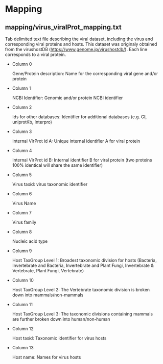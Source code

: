 # Mapping

## mapping/virus_viralProt_mapping.txt

Tab delimited text file describing the viral dataset, including the virus and corresponding viral proteins and hosts. This dataset was originaly obtained from the virushostDB (https://www.genome.jp/virushostdb/). Each line corresponds to a viral protein. 

* Column 0

     Gene/Protein description: Name for the corresponding viral gene and/or protein

* Column 1

     NCBI Identifier: Genomic and/or protein NCBI identifier

* Column 2

     Ids for other databases: Identifier for additional databases (e.g. GI, uniprotKb, Interpro)

* Column 3

     Internal VirProt id A: Unique internal identifier A for viral protein

* Column 4

     Internal VirProt id B: Internal identifier B for viral protein (two proteins 100% identical will share the same identifier)

* Column 5

     Virus taxid: virus taxonomic identifier

* Column 6

     Virus Name

* Column 7

     Virus family

* Column 8

     Nucleic acid type

* Column 9

     Host TaxGroup Level 1: Broadest taxonomic division for hosts (Bacteria, Invertebrate and Bacteria, Invertebrate and Plant Fungi, Invertebrate & Vertebrate, Plant Fungi, Vertebrate)

* Column 10

     Host TaxGroup Level 2: The Vertebrate taxonomic division is broken down into mammals/non-mammals

* Column 11

     Host TaxGroup Level 3: The taxonomic divisions containing mammals are further broken down into human/non-human

* Column 12

     Host taxid: Taxonomic identifier for virus hosts

* Column 13

     Host name: Names for virus hosts
